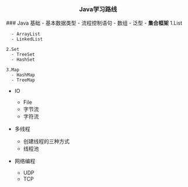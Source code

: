 <h3 align="center">Java学习路线</h3>  
### Java 基础
  - 基本数据类型  
  - 流程控制语句  
  - 数组  
  - 泛型
  - <strong>集合框架</strong>  
    1.List  
    
      - ArrayList  
      - LinkedList  
    
    2.Set  
      - TreeSet
      - HashSet 
    
    3.Map  
      - HashMap  
      - TreeMap  
    
  - IO  
    - File
    - 字节流
    - 字符流
    
  - 多线程
    - 创建线程的三种方式  
    - 线程池  
    
  - 网络编程
    - UDP  
    - TCP  